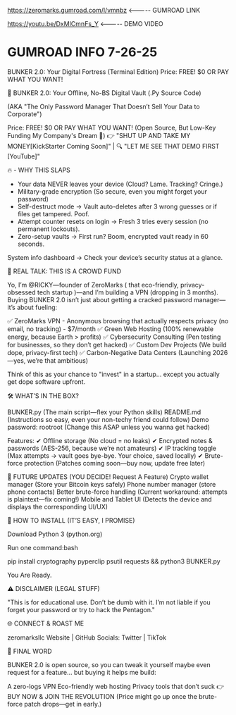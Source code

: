 https://zeromarks.gumroad.com/l/vmnbz     <----- GUMROAD LINK

https://youtu.be/DxMICmnFs_Y              <----- DEMO VIDEO

GUMROAD INFO 7-26-25
=======================================================================
BUNKER 2.0: Your Digital Fortress (Terminal Edition) Price: FREE! $0 OR PAY WHAT YOU WANT! 

🚀 BUNKER 2.0: Your Offline, No-BS Digital Vault (.Py Source Code)

(AKA "The Only Password Manager That Doesn’t Sell Your Data to Corporate")

Price: FREE! $0 OR PAY WHAT YOU WANT! (Open Source, But Low-Key Funding My Company's Dream 👀)
👉 "SHUT UP AND TAKE MY MONEY[KickStarter Coming Soon]" | 🔍 "LET ME SEE THAT DEMO FIRST [YouTube]"

🔥 - WHY THIS SLAPS

* Your data NEVER leaves your device (Cloud? Lame. Tracking? Cringe.)
* Military-grade encryption (So secure, even you might forget your password)
* Self-destruct mode → Vault auto-deletes after 3 wrong guesses or if files get tampered. Poof.
* Attempt counter resets on login → Fresh 3 tries every session (no permanent lockouts).
* Zero-setup vaults → First run? Boom, encrypted vault ready in 60 seconds.

System info dashboard → Check your device’s security status at a glance.

💸 REAL TALK: THIS IS A CROWD FUND

Yo, I’m @RICKY—founder of ZeroMarks ( that eco-friendly, privacy-obsessed tech startup )—and I’m building a VPN (dropping in 3 months). Buying BUNKER 2.0 isn’t just about getting a cracked password manager—it’s about fueling:

✅ ZeroMarks VPN - Anonymous browsing that actually respects privacy (no email, no tracking) - $7/month
✅ Green Web Hosting (100% renewable energy, because Earth > profits)
✅ Cybersecurity Consulting (Pen testing for businesses, so they don’t get hacked)
✅ Custom Dev Projects (We build dope, privacy-first tech)
✅ Carbon-Negative Data Centers (Launching 2026—yes, we’re that ambitious)

Think of this as your chance to "invest" in a startup… except you actually get dope software upfront.

🛠️ WHAT’S IN THE BOX?

BUNKER.py (The main script—flex your Python skills)
README.md (Instructions so easy, even your non-techy friend could follow)
Demo password: rootroot (Change this ASAP unless you wanna get hacked)

Features:
✔ Offline storage (No cloud = no leaks)
✔ Encrypted notes & passwords (AES-256, because we’re not amateurs)
✔ IP tracking toggle (Max attempts → vault goes bye-bye. Your choice, saved locally)
✔ Brute-force protection (Patches coming soon—buy now, update free later)

🚨 FUTURE UPDATES (YOU DECIDE! Request A Feature)
Crypto wallet manager (Store your Bitcoin keys safely)
Phone number manager (store phone contacts)
Better brute-force handling (Current workaround: attempts is plaintext—fix coming!)
Mobile and Tablet UI (Detects the device and displays the corresponding UI/UX)

👾 HOW TO INSTALL (IT’S EASY, I PROMISE)

Download Python 3 (python.org)

Run one command:bash

pip install cryptography pyperclip psutil requests && python3 BUNKER.py



You Are Ready.


⚠️ DISCLAIMER (LEGAL STUFF)

"This is for educational use. Don’t be dumb with it. I’m not liable if you forget your password or try to hack the Pentagon."


🌐 CONNECT & ROAST ME

zeromarksllc
Website | GitHub
Socials: Twitter | TikTok

🎤 FINAL WORD

BUNKER 2.0 is open source, so you can tweak it yourself maybe even request for a feature… but buying it helps me build:

A zero-logs VPN
Eco-friendly web hosting
Privacy tools that don’t suck
👉BUY NOW & JOIN THE REVOLUTION
(Price might go up once the brute-force patch drops—get in early.)

